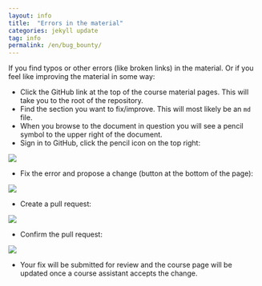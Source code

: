 ```yaml
---
layout: info
title:  "Errors in the material"
categories: jekyll update
tag: info
permalink: /en/bug_bounty/
---
```


If you find typos or other errors (like broken links) in the material. Or if you feel like improving the material in some way:

* Click the GitHub link at the top of the course material pages. This will take you to the root of the repository.
* Find the section you want to fix/improve. This will most likely be an `md` file.
* When you browse to the document in question you will see a pencil symbol to the upper right of the document.
* Sign in to GitHub, click the pencil icon on the top right:

![](http://saskeli.kapsi.fi/kyna.png)

* Fix the error and propose a change (button at the bottom of the page):

![](http://saskeli.kapsi.fi/propose.png)

* Create a pull request:

![](http://saskeli.kapsi.fi/pr.png)

* Confirm the pull request:

![](http://saskeli.kapsi.fi/confirm.png)

* Your fix will be submitted for review and the course page will be updated once a course assistant accepts the change.
